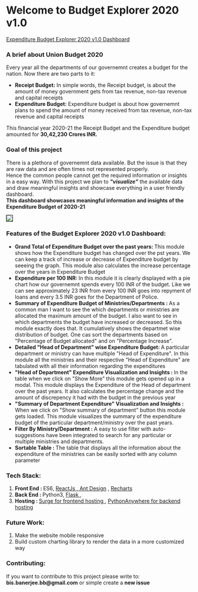 <h1> Welcome to Budget Explorer 2020 v1.0</h1>
<a href="https://budget2020.netlify.app/">Expenditure Budget Explorer 2020 v1.0 Dashboard </a>
<h3>A brief about Union Budget 2020</h3>
<p>Every year all the departments of our governemnt creates a budget for the nation. Now there are two parts to it: 
<ul>
<li><b>Receipt Budget:</b> In simple words, the Receipt budget, is about the amount of money government gets from tax revenue, non-tax revenue and capital receipts </li>
<li><b>Expenditure Budget:</b> Expenditure budget is about how governemnt plans to spend the amount of money received from tax revenue, non-tax revenue and capital receipts </li>
</ul>
</p>
This financial year 2020-21 the Receipt Budget and the Expenditure budget amounted for <b>30,42,230 Crores INR.</b>
<h3>Goal of this project</h3>
<p>
 There is a plethora of governemnt data available. But the issue is that they are raw data and are often times not represented properly. <br/>
Hence the common people cannot get the required information or insights in a easy way.
With this project we plan to <b><i>"visualize"</i></b> the available data and draw meaningful insights and showcase everything in a user friendly dashboard. <br/>
 <b>This dashboard showcases meaningful information and insights of the Expenditure Budget of 2020-21
</b>
</p>
<img src="https://i.ibb.co/cwDb3fS/Screenshot-2020-04-20-at-9-44-43-AM.png" style="border: 1px solid black"/>
<h3>Features of the Budget Explorer 2020 v1.0 Dashboard: </h3>
<ul>
 <li><b>Grand Total of Expenditure Budget over the past years: </b> This module shows how the Expenditure budget has changed over the pst 
  years. We can keep a track of increase or decrease of Expenditure budget by seeeing the graph. This module also calculates the increase percentage over the years in Expenditure Budget</li>
  <li><b>Expenditure per 100 INR: </b> In this module it is clearly displayed with a pie chart how our governemnt spends every 100 INR of the budget. Like we can see approximately 23 INR from every 100 INR goes into repyment of loans and every 3.5 INR goes for the Department of Police.</li>
   <li><b>Summary of Expenditure Budget of Ministries/Departments : </b> As a common man I want to see the which departments or ministries are allocated the maximum amount of the budget. I also want to see in which departments the budget have increased or decreased. So this module exactly does that. It cumulatively shows the departmet wise distribution of budget. One cas sort the departments based on "Percentage of Budget allocated" and  on "Percentage Increase".  </li>
    <li><b>Detailed "Head of Department" wise Expenditure Budget: </b> A particular department or ministry can have multiple "Head of Expenditure". In this module all the ministries and their respective "Head of Expenditure" are tabulated with all their information regarding the expenditures  </li>
  <li><b>"Head of Department" Expenditure Visualization and Insights : </b> In the table when we click on "Show More" this module gets opened up in a modal. This module displays the Expenditure of the Head of department over the past years. It also calculates the percentage change and the amount of discrepency it had with the budget in the previous year </li>
   <li><b>"Summary of Department Expenditure" Visualization and Insights : </b> When we click on "Show summary of department" button this module gets loaded. This module visualizes the summary of the expenditure budget of the particular department/ministry over the past years.</li>
   <li><b>Filter By Ministry/Department : </b> A easy to use filter with auto-suggestions have been integrated to search for any particular or multiple ministries and departments.</li>
    <li><b>Sortable Table : </b> The table that displays all the information about the expenditure of the ministries can be easily sorted with any column parameter</li>
</ul>

<h3>Tech Stack: </h3>
<ol>
 <li><b>Front End : </b>ES6,  <a href="https://github.com/facebook/react"> ReactJs </a>,<a href="https://github.com/ant-design/ant-design/"> Ant Design</a> , <a href="https://github.com/recharts/recharts">Recharts</a> </li>
  <li><b>Back End : </b>Python3,  <a href="https://github.com/pallets/flask"> Flask </a>, </li>
  <li><b>Hosting : </b> <a href="https://surge.sh/"> Surge for frontend hosting </a>, <a href="https://www.pythonanywhere.com/"> PythonAnywhere for backend  hosting </a></li>
 
</ol>
<h3>Future Work: </h3>
<ol>
  <li>Make the website mobile responsive</li>
 <li>Build custom charting library to render the data in a more customized way</li>
</ol>

<h3>Contributing: </h3>
If you want to contribute to this project please write to: <b>bis.banerjee.bb@gmail.com</b> or simple create a <b>new issue</b>


